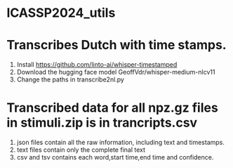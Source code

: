 # ICASSP2024_utils


# Transcribes Dutch with time stamps.
1. Install https://github.com/linto-ai/whisper-timestamped 
2. Download the hugging face model GeoffVdr/whisper-medium-nlcv11
3. Change the paths in transcribe2nl.py

# Transcribed data for all npz.gz files in stimuli.zip is in trancripts.csv
1. json files contain all the raw information, including text and timestamps.
2. text files contain only the complete final text
3. csv and tsv contains each word,start time,end time and confidence.

